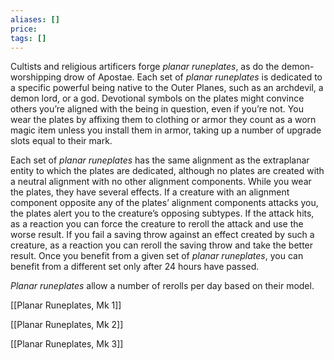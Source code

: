 ```yaml
---
aliases: []
price: 
tags: []
---
```


Cultists and religious artificers forge _planar runeplates_, as do the demon-worshipping drow of Apostae. Each set of _planar runeplates_ is dedicated to a specific powerful being native to the Outer Planes, such as an archdevil, a demon lord, or a god. Devotional symbols on the plates might convince others you’re aligned with the being in question, even if you’re not. You wear the plates by affixing them to clothing or armor they count as a worn magic item unless you install them in armor, taking up a number of upgrade slots equal to their mark.



Each set of _planar runeplates_ has the same alignment as the extraplanar entity to which the plates are dedicated, although no plates are created with a neutral alignment with no other alignment components. While you wear the plates, they have several effects. If a creature with an alignment component opposite any of the plates’ alignment components attacks you, the plates alert you to the creature’s opposing subtypes. If the attack hits, as a reaction you can force the creature to reroll the attack and use the worse result. If you fail a saving throw against an effect created by such a creature, as a reaction you can reroll the saving throw and take the better result. Once you benefit from a given set of _planar runeplates_, you can benefit from a different set only after 24 hours have passed.



_Planar runeplates_ allow a number of rerolls per day based on their model.

[[Planar Runeplates, Mk 1]]

[[Planar Runeplates, Mk 2]]

[[Planar Runeplates, Mk 3]]
